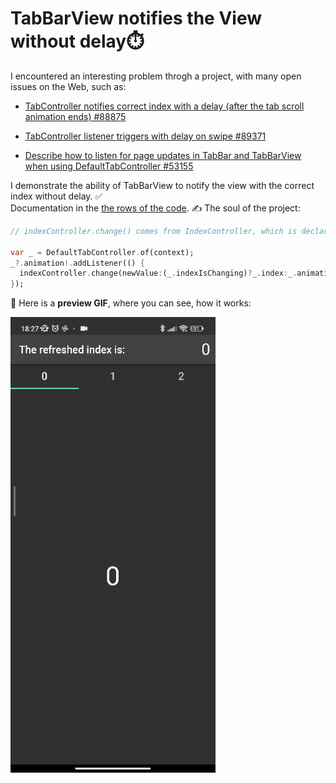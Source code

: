 # TabBarView notifies the View without delay⏱️

I encountered an interesting problem throgh a project, with many open issues on the Web, such as: 

- [TabController notifies correct index with a delay (after the tab scroll animation ends) #88875](https://github.com/flutter/flutter/issues/88875)
 
- [TabController listener triggers with delay on swipe #89371](https://github.com/flutter/flutter/issues/89371)

- [Describe how to listen for page updates in TabBar and TabBarView when using DefaultTabController #53155](https://github.com/flutter/flutter/issues/53155)

I demonstrate the ability of TabBarView to notify the view with the correct index without delay. ✅ <br>
Documentation in the [the rows of the code](https://github.com/vellt/TabBarView-Notifies-The-View-Without-Delay/blob/main/lib/main.dart). ✍️ 
The soul of the project: 

```dart
// indexController.change() comes from IndexController, which is declared in main.dart.

var _ = DefaultTabController.of(context);
_?.animation!.addListener(() {
  indexController.change(newValue:(_.indexIsChanging)?_.index:_.animation!.value.round());
});

```

🎥 Here is a **preview GIF**, where you can see, how it works:

<img title="" src="https://github.com/vellt/TabBarView-Notifies-The-View-Without-Delay/blob/main/1675099977893.gif?raw=true" alt="https://github.com/vellt/TabBarView-Notifies-The-View-Without-Delay/blob/main/1675099977893.gif?raw=true" width="328">

